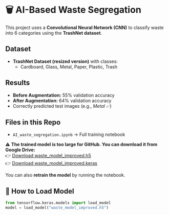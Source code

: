 # 🗑️ AI-Based Waste Segregation

This project uses a **Convolutional Neural Network (CNN)** to classify waste into 6 categories using the **TrashNet dataset**.

##  Dataset
- **TrashNet Dataset (resized version)** with classes:
  - Cardboard, Glass, Metal, Paper, Plastic, Trash

##  Results
- **Before Augmentation:** 55% validation accuracy  
- **After Augmentation:** 64% validation accuracy  
- Correctly predicted test images (e.g., *Metal ✅*)

##  Files in this Repo
- `AI_waste_segregation.ipynb` → Full training notebook  

⚠️ **The trained model is too large for GitHub. You can download it from Google Drive:**  
👉 [Download waste_model_improved.h5](https://drive.google.com/file/d/1fQa9ajzWk_86efmVmYJQJ-3izQj5GWr5/view?usp=sharing)  
👉 [Download waste_model_improved.keras](https://drive.google.com/file/d/183c9_UIjR-d7bKF_4Ya6yLK8phhXm42O/view?usp=sharing)  

You can also **retrain the model** by running the notebook.

## 🔗 How to Load Model
```python
from tensorflow.keras.models import load_model
model = load_model("waste_model_improved.h5")
